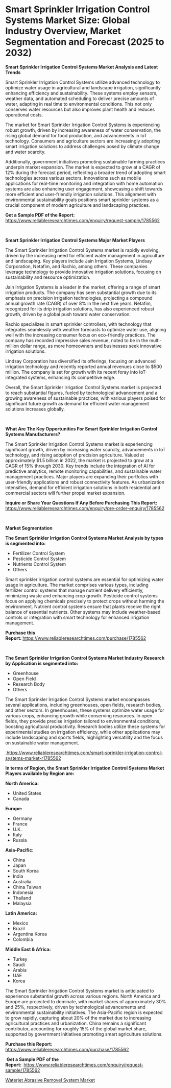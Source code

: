 <p><h1>Smart Sprinkler Irrigation Control Systems Market Size: Global Industry Overview, Market Segmentation and Forecast (2025 to 2032)</h1></p><p><strong>Smart Sprinkler Irrigation Control Systems Market Analysis and Latest Trends</strong></p>
<p><p>Smart Sprinkler Irrigation Control Systems utilize advanced technology to optimize water usage in agricultural and landscape irrigation, significantly enhancing efficiency and sustainability. These systems employ sensors, weather data, and automated scheduling to deliver precise amounts of water, adapting in real time to environmental conditions. This not only conserves water resources but also improves plant health and reduces operational costs.</p><p>The market for Smart Sprinkler Irrigation Control Systems is experiencing robust growth, driven by increasing awareness of water conservation, the rising global demand for food production, and advancements in IoT technology. Consumers and agriculture sectors are increasingly adopting smart irrigation solutions to address challenges posed by climate change and water scarcity. </p><p>Additionally, government initiatives promoting sustainable farming practices underpin market expansion. The market is expected to grow at a CAGR of 12% during the forecast period, reflecting a broader trend of adopting smart technologies across various sectors. Innovations such as mobile applications for real-time monitoring and integration with home automation systems are also enhancing user engagement, showcasing a shift towards more efficient and user-friendly irrigation solutions. This alignment with environmental sustainability goals positions smart sprinkler systems as a crucial component of modern agriculture and landscaping practices.</p></p>
<p><strong>Get a Sample PDF of the Report:&nbsp;</strong> <a href="https://www.reliableresearchtimes.com/enquiry/request-sample/1785562?utm_campaign=3565&utm_medium=2&utm_source=Github&utm_content=ia&utm_term=25032025&utm_id=smart-sprinkler-irrigation-control-systems">https://www.reliableresearchtimes.com/enquiry/request-sample/1785562</a></p>
<p>&nbsp;</p>
<p><strong>Smart Sprinkler Irrigation Control Systems Major Market Players</strong></p>
<p><p>The Smart Sprinkler Irrigation Control Systems market is rapidly evolving, driven by the increasing need for efficient water management in agriculture and landscaping. Key players include Jain Irrigation Systems, Lindsay Corporation, Netafim, and Rachio, among others. These companies leverage technology to provide innovative irrigation solutions, focusing on sustainability and resource optimization.</p><p>Jain Irrigation Systems is a leader in the market, offering a range of smart irrigation products. The company has seen substantial growth due to its emphasis on precision irrigation technologies, projecting a compound annual growth rate (CAGR) of over 8% in the next five years. Netafim, recognized for its drip irrigation solutions, has also experienced robust growth, driven by a global push toward water conservation. </p><p>Rachio specializes in smart sprinkler controllers, with technology that integrates seamlessly with weather forecasts to optimize water use, aligning well with the increasing consumer focus on eco-friendly practices. The company has recorded impressive sales revenue, noted to be in the multi-million dollar range, as more homeowners and businesses seek innovative irrigation solutions.</p><p>Lindsay Corporation has diversified its offerings, focusing on advanced irrigation technology and recently reported annual revenues close to $500 million. The company is set for growth with its recent foray into IoT-integrated systems, enhancing its competitive edge.</p><p>Overall, the Smart Sprinkler Irrigation Control Systems market is projected to reach substantial figures, fueled by technological advancement and a growing awareness of sustainable practices, with various players poised for significant future growth as demand for efficient water management solutions increases globally.</p></p>
<p>&nbsp;</p>
<p><strong>What Are The Key Opportunities For Smart Sprinkler Irrigation Control Systems Manufacturers?</strong></p>
<p><p>The Smart Sprinkler Irrigation Control Systems market is experiencing significant growth, driven by increasing water scarcity, advancements in IoT technology, and rising adoption of precision agriculture. Valued at approximately $1.5 billion in 2022, the market is projected to grow at a CAGR of 15% through 2030. Key trends include the integration of AI for predictive analytics, remote monitoring capabilities, and sustainable water management practices. Major players are expanding their portfolios with user-friendly applications and robust connectivity features. As urbanization intensifies, demand for efficient irrigation solutions in both residential and commercial sectors will further propel market expansion.</p></p>
<p><strong>Inquire or Share Your Questions If Any Before Purchasing This Report:</strong> <a href="https://www.reliableresearchtimes.com/enquiry/pre-order-enquiry/1785562?utm_campaign=3565&utm_medium=2&utm_source=Github&utm_content=ia&utm_term=25032025&utm_id=smart-sprinkler-irrigation-control-systems">https://www.reliableresearchtimes.com/enquiry/pre-order-enquiry/1785562</a></p>
<p>&nbsp;</p>
<p><strong>Market Segmentation</strong></p>
<p><strong>The Smart Sprinkler Irrigation Control Systems Market Analysis by types is segmented into:</strong></p>
<p><ul><li>Fertilizer Control System</li><li>Pesticide Control System</li><li>Nutrients Control System</li><li>Others</li></ul></p>
<p><p>Smart sprinkler irrigation control systems are essential for optimizing water usage in agriculture. The market comprises various types, including fertilizer control systems that manage nutrient delivery efficiently, minimizing waste and enhancing crop growth. Pesticide control systems focus on applying chemicals precisely to protect crops without harming the environment. Nutrient control systems ensure that plants receive the right balance of essential nutrients. Other systems may include weather-based controls or integration with smart technology for enhanced irrigation management.</p></p>
<p><strong>Purchase this Report:&nbsp;</strong><a href="https://www.reliableresearchtimes.com/purchase/1785562?utm_campaign=3565&utm_medium=2&utm_source=Github&utm_content=ia&utm_term=25032025&utm_id=smart-sprinkler-irrigation-control-systems">https://www.reliableresearchtimes.com/purchase/1785562</a></p>
<p>&nbsp;</p>
<p><strong>The Smart Sprinkler Irrigation Control Systems Market Industry Research by Application is segmented into:</strong></p>
<p><ul><li>Greenhouse</li><li>Open Field</li><li>Research Body</li><li>Others</li></ul></p>
<p><p>The Smart Sprinkler Irrigation Control Systems market encompasses several applications, including greenhouses, open fields, research bodies, and other sectors. In greenhouses, these systems optimize water usage for various crops, enhancing growth while conserving resources. In open fields, they provide precise irrigation tailored to environmental conditions, boosting agricultural productivity. Research bodies utilize these systems for experimental studies on irrigation efficiency, while other applications may include landscaping and sports fields, highlighting versatility and the focus on sustainable water management.</p></p>
<p><a href="https://www.reliableresearchtimes.com/smart-sprinkler-irrigation-control-systems-market-r1785562?utm_campaign=3565&utm_medium=2&utm_source=Github&utm_content=ia&utm_term=25032025&utm_id=smart-sprinkler-irrigation-control-systems">&nbsp;https://www.reliableresearchtimes.com/smart-sprinkler-irrigation-control-systems-market-r1785562</a></p>
<p><strong>In terms of Region, the Smart Sprinkler Irrigation Control Systems Market Players available by Region are:</strong></p>
<p>
    <p> <strong> North America: </strong>
        <ul>
            <li>United States</li>
            <li>Canada</li>
        </ul>
        </p> 
    <p> <strong> Europe: </strong>
        <ul>
            <li>Germany</li>
            <li>France</li>
            <li>U.K.</li>
            <li>Italy</li>
            <li>Russia</li>
        </ul>
        </p> 
    <p> <strong> Asia-Pacific: </strong>
        <ul>
            <li>China</li>
            <li>Japan</li>
            <li>South Korea</li>
            <li>India</li>
            <li>Australia</li>
            <li>China Taiwan</li>
            <li>Indonesia</li>
            <li>Thailand</li>
            <li>Malaysia</li>
        </ul>
        </p> 
    <p> <strong> Latin America: </strong>
        <ul>
            <li>Mexico</li>
            <li>Brazil</li>
            <li>Argentina Korea</li>
            <li>Colombia</li>
        </ul>
        </p> 
    <p> <strong> Middle East & Africa: </strong>
        <ul>
            <li>Turkey</li>
            <li>Saudi</li>
            <li>Arabia</li>
            <li>UAE</li>
            <li>Korea</li>
        </ul>
    </p>
    </p>
<p><p>The Smart Sprinkler Irrigation Control Systems market is anticipated to experience substantial growth across various regions. North America and Europe are projected to dominate, with market shares of approximately 30% and 25%, respectively, driven by technological advancements and environmental sustainability initiatives. The Asia-Pacific region is expected to grow rapidly, capturing about 20% of the market due to increasing agricultural practices and urbanization. China remains a significant contributor, accounting for roughly 15% of the global market share, supported by government initiatives promoting smart agriculture solutions.</p></p>
<p><strong>Purchase this Report: </strong><a href="https://www.reliableresearchtimes.com/purchase/1785562?utm_campaign=3565&utm_medium=2&utm_source=Github&utm_content=ia&utm_term=25032025&utm_id=smart-sprinkler-irrigation-control-systems">https://www.reliableresearchtimes.com/purchase/1785562</a></p>
<p>&nbsp;<strong>Get a Sample PDF of the Report:&nbsp;&nbsp;</strong><a href="https://www.reliableresearchtimes.com/enquiry/request-sample/1785562?utm_campaign=3565&utm_medium=2&utm_source=Github&utm_content=ia&utm_term=25032025&utm_id=smart-sprinkler-irrigation-control-systems">https://www.reliableresearchtimes.com/enquiry/request-sample/1785562</a></p>
<p><strong></strong></p>
<p><p><a href="https://github.com/vigatoimrene04/Market-Research-Report-List-1/blob/main/waterjet-abrasive-removel-system-market.md?utm_campaign=3565&utm_medium=2&utm_source=Github&utm_content=ia&utm_term=25032025&utm_id=smart-sprinkler-irrigation-control-systems">Waterjet Abrasive Removel System Market</a></p></p>